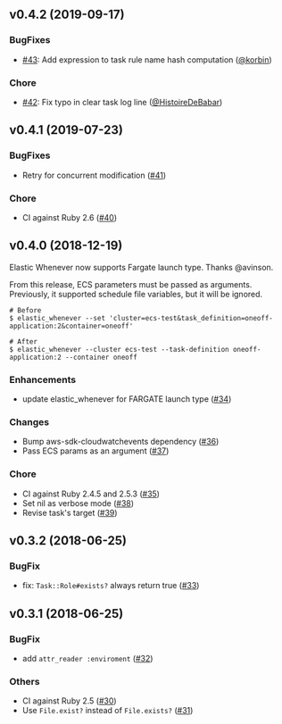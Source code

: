 ## v0.4.2 (2019-09-17)

### BugFixes

- [#43](https://github.com/wata727/elastic_whenever/pull/43): Add expression to task rule name hash computation ([@korbin](https://github.com/korbin))

### Chore

- [#42](https://github.com/wata727/elastic_whenever/pull/42): Fix typo in clear task log line ([@HistoireDeBabar](https://github.com/HistoireDeBabar))

## v0.4.1 (2019-07-23)

### BugFixes

- Retry for concurrent modification ([#41](https://github.com/wata727/elastic_whenever/pull/41))

### Chore

- CI against Ruby 2.6 ([#40](https://github.com/wata727/elastic_whenever/pull/40))

## v0.4.0 (2018-12-19)

Elastic Whenever now supports Fargate launch type. Thanks @avinson.

From this release, ECS parameters must be passed as arguments. Previously, it supported schedule file variables, but it will be ignored.

```
# Before
$ elastic_whenever --set 'cluster=ecs-test&task_definition=oneoff-application:2&container=oneoff'

# After
$ elastic_whenever --cluster ecs-test --task-definition oneoff-application:2 --container oneoff
```

### Enhancements

- update elastic_whenever for FARGATE launch type ([#34](https://github.com/wata727/elastic_whenever/pull/34))

### Changes

- Bump aws-sdk-cloudwatchevents dependency ([#36](https://github.com/wata727/elastic_whenever/pull/36))
- Pass ECS params as an argument ([#37](https://github.com/wata727/elastic_whenever/pull/37))

### Chore

- CI against Ruby 2.4.5 and 2.5.3 ([#35](https://github.com/wata727/elastic_whenever/pull/35))
- Set nil as verbose mode ([#38](https://github.com/wata727/elastic_whenever/pull/38))
- Revise task's target ([#39](https://github.com/wata727/elastic_whenever/pull/39))

## v0.3.2 (2018-06-25)

### BugFix

- fix: `Task::Role#exists?` always return true ([#33](https://github.com/wata727/elastic_whenever/pull/33))

## v0.3.1 (2018-06-25)

### BugFix

- add `attr_reader :enviroment` ([#32](https://github.com/wata727/elastic_whenever/pull/32))

### Others

- CI against Ruby 2.5 ([#30](https://github.com/wata727/elastic_whenever/pull/30))
- Use `File.exist?` instead of `File.exists?` ([#31](https://github.com/wata727/elastic_whenever/pull/31))

